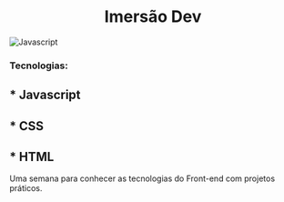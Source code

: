 <h1 align="center"> Imersão Dev  </h1>

![Javascript](https://user-images.githubusercontent.com/91920984/217331595-f2942f96-4ba8-48a6-8c7d-baaa8de0638f.png)


<h3>Tecnologias:</h3>

<h2>* Javascript</h2>
<h2>* CSS</h2>
<h2>* HTML</h2>

Uma semana para conhecer as tecnologias do Front-end com projetos práticos. 

